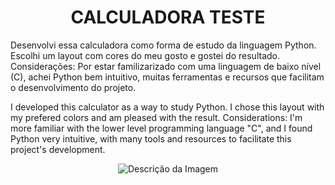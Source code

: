 <h1 align="center">CALCULADORA TESTE</h1>

Desenvolvi essa calculadora como forma de estudo da linguagem Python.
Escolhi um layout com cores do meu gosto e gostei do resultado.
Considerações: Por estar familizarizado com uma linguagem de baixo nível (C), achei Python bem intuitivo, muitas ferramentas e recursos que facilitam o desenvolvimento do projeto.

I developed this calculator as a way to study Python. 
I chose this layout with my prefered colors and am pleased with the result. 
Considerations: I'm more familiar with the lower level programming language "C", and I found Python very intuitive, with many tools and resources to facilitate this project's development.

<p align="center">
  <img src="https://github.com/user-attachments/assets/2c70969d-6f08-4d91-b2eb-e509ef41e947" alt="Descrição da Imagem" />
</p>
